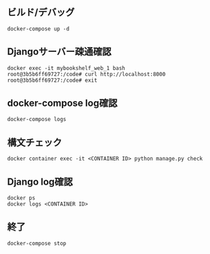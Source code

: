 ## ビルド/デバッグ
```
docker-compose up -d
```

## Djangoサーバー疎通確認
```
docker exec -it mybookshelf_web_1 bash
root@3b5b6ff69727:/code# curl http://localhost:8000
root@3b5b6ff69727:/code# exit
```

## docker-compose log確認
```
docker-compose logs
```

## 構文チェック
```
docker container exec -it <CONTAINER ID> python manage.py check
```

## Django log確認
```
docker ps
docker logs <CONTAINER ID>
```

## 終了
```
docker-compose stop
```